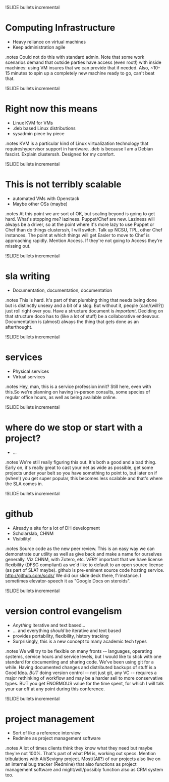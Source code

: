 !SLIDE bullets incremental
# Computing Infrastructure #
* Heavy reliance on virtual machines
* Keep administration agile

.notes Could not do this with standard admin. Note that some work scenarios
demand that outside parties have access (even root!) with inside machines:
using VM insures that we can provide that if needed. Also, ~10-15 minutes to
spin up a completely new machine ready to go, can't beat that.

!SLIDE bullets incremental
# Right now this means #
* Linux KVM for VMs
* .deb based Linux distributions
* sysadmin piece by piece

.notes KVM is a particular kind of Linux virtualization technology that requireshypervisor support in hardware. .deb is because I am a Debian fascist. Explain clusterssh. Designed for my comfort.

!SLIDE bullets incremental
# This is not terribly scalable #
* automated VMs with Openstack
* Maybe other OSs (maybe)

.notes At this point we are sort of OK, but scaling beyond is going to get hard. What's stopping me? laziness. Puppet/Chef are new. Laziness will always be a driver, so at the point where it's more lazy to use Puppet or Chef than do things clusterssh, I will switch. Talk up NCSU, TPL, other Chef instances. The point at which things will get Easier to move to Chef is approaching rapidly. Mention Access. If they're not going to Access they're missing out.

!SLIDE bullets incremental
# sla writing #
* Documentation, documentation, documentation

.notes This is hard. It's part of that plumbing thing that needs being done but is distinctly unsexy and a bit of a slog. But without it, people (can/(will?)) just roll right over you. Have a structure document is *important*. Deciding on that structure doco has to (like a lot of stuff) be a collaborative endeavour. Documentation is (almost) always the thing that gets done as an afterthought.

!SLIDE bullets incremental
# services #
* Physical services
* Virtual services

.notes Hey, man, this is a service profession innit? Still here, even with this.So we're planning on having in-person consults, some species of regular office hours, as well as being available online. 

!SLIDE bullets incremental
# where do we stop or start with a project? #
* ...

.notes We're still really figuring this out. It's both a good and a bad thing. Early on, it's really great to cast your net as wide as possible, get some projects under your belt so you have something to point to, but later on if (when!) you get super popular, this becomes less scalable and that's where the SLA comes in.

!SLIDE bullets incremental
# github #
* Already a site for a lot of DH development
* Scholarslab, CHNM
* Visibility!

.notes Source code as the new peer review. This is an easy way we can demonstrate our utility as well as give back and make a name for ourselves generally. Viz CHNM, with Zotero, etc. *VERY* important that we have license flexibility (DFSG compliant) as we'd like to default to an open source license (as part of SLA? maybe). github is pre-eminent source code hosting service. http://github.com/scds/ We did our slide deck there, f'rinstance. I sometimes elevator-speech it as "Google Docs on steroids".

!SLIDE bullets incremental
# version control evangelism #
* *Anything* iterative and text based...
* ... and everything *should* be iterative and text based
* provides portability, flexibility, history tracking
* Surprisingly, this is a new concept to many academic tech types

.notes We will try to be flexible on many fronts -- languages, operating systems, service hours and service levels, but I would like to stick with one standard for documenting and sharing code. We've been using git for a while. Having documented changes and distributed backups of stuff is a Good Idea. *BUT* doing version control -- not just git, any VC -- requires a major rethinking of workflow and may be a harder sell to more conservative types. BUT you get ENORMOUS value for the time spent, for which I will talk your ear off at any point during this conference.


!SLIDE bullets incremental
# project management #
* Sort of like a reference interview
* Redmine as project management software

.notes A lot of times clients think they know what they need but maybe they're not 100%. That's part of what PM is, working out specs. Mention tribulations with Ali/Sevigny project. Most/(All?) of our projects also live on an internal bug tracker (Redmine) that also functions as project management software and might/will/possibly function also as CRM system too.


